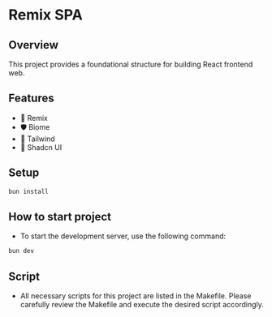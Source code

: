 # Remix SPA

## Overview

This project provides a foundational structure for building React frontend web.

## Features

- 🚀 Remix
- 🛡️ Biome
- 💎 Tailwind
- 💋 Shadcn UI

## Setup

```bash
bun install
```

## How to start project

- To start the development server, use the following command:

```bash
bun dev
```

## Script

- All necessary scripts for this project are listed in the Makefile. Please carefully review the Makefile and execute the desired script accordingly.
